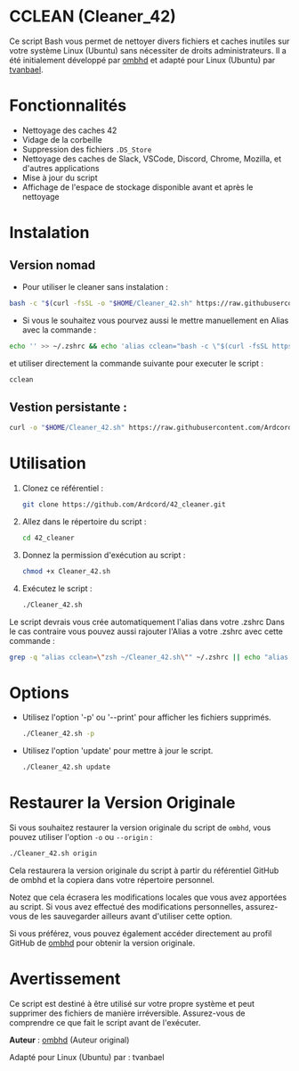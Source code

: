 # CCLEAN (Cleaner_42)

Ce script Bash vous permet de nettoyer divers fichiers et caches inutiles sur votre système Linux (Ubuntu) sans nécessiter de droits administrateurs. Il a été initialement développé par [ombhd](https://github.com/ombhd) et adapté pour Linux (Ubuntu) par [tvanbael](https://github.com/tvanbael).


# Fonctionnalités

- Nettoyage des caches 42
- Vidage de la corbeille
- Suppression des fichiers `.DS_Store`
- Nettoyage des caches de Slack, VSCode, Discord, Chrome, Mozilla, et d'autres applications
- Mise à jour du script
- Affichage de l'espace de stockage disponible avant et après le nettoyage


# Instalation

## Version nomad

   - Pour utiliser le cleaner sans instalation :

   ```bash
   bash -c "$(curl -fsSL -o "$HOME/Cleaner_42.sh" https://raw.githubusercontent.com/Ardcord/42_cleaner/main/Cleaner_42.sh)"
   ```

   - Si vous le souhaitez vous pourvez aussi le mettre manuellement en Alias avec la commande :
   ```bash
   echo '' >> ~/.zshrc && echo 'alias cclean="bash -c \"$(curl -fsSL https://raw.githubusercontent.com/Ardcord/42_cleaner/main/Cleaner_42.sh)\""' >> ~/.zshrc
   ```
   et utiliser directement la commande suivante pour executer le script :
   ```bash
   cclean
   ```


## Vestion persistante :

   ```bash
   curl -o "$HOME/Cleaner_42.sh" https://raw.githubusercontent.com/Ardcord/42_cleaner/main/Cleaner_42.sh && chmod u+x ~/Cleaner_42.sh && ./Cleaner_42.sh
   ```


# Utilisation

1. Clonez ce référentiel :

   ```bash
   git clone https://github.com/Ardcord/42_cleaner.git
   ```

2. Allez dans le répertoire du script :

    ```bash
    cd 42_cleaner
    ```

3. Donnez la permission d'exécution au script :

    ```bash
    chmod +x Cleaner_42.sh
    ```

4. Exécutez le script :

    ```bash
    ./Cleaner_42.sh
    ```

Le script devrais vous crée automatiquement l'alias dans votre .zshrc
Dans le cas contraire vous pouvez aussi rajouter l'Alias a votre .zshrc avec cette commande :

   ```bash
   grep -q "alias cclean=\"zsh ~/Cleaner_42.sh\"" ~/.zshrc || echo "alias cclean=\"zsh ~/Cleaner_42.sh\"" >> ~/.zshrc
   ```
   

# Options

  - Utilisez l'option '-p' ou '--print' pour afficher les fichiers supprimés.

    ```bash
    ./Cleaner_42.sh -p
    ```

  - Utilisez l'option 'update' pour mettre à jour le script.

    ```bash
    ./Cleaner_42.sh update
    ```


# Restaurer la Version Originale

Si vous souhaitez restaurer la version originale du script de `ombhd`, vous pouvez utiliser l'option `-o` ou `--origin` :

   ```bash
   ./Cleaner_42.sh origin
   ```
Cela restaurera la version originale du script à partir du référentiel GitHub de ombhd et la copiera dans votre répertoire personnel.

Notez que cela écrasera les modifications locales que vous avez apportées au script. Si vous avez effectué des modifications personnelles, assurez-vous de les sauvegarder ailleurs avant d'utiliser cette option.

Si vous préférez, vous pouvez également accéder directement au profil GitHub de [ombhd](https://github.com/ombhd) pour obtenir la version originale.


# Avertissement

Ce script est destiné à être utilisé sur votre propre système et peut supprimer des fichiers de manière irréversible. Assurez-vous de comprendre ce que fait le script avant de l'exécuter.


**Auteur** : [ombhd](https://github.com/ombhd) (Auteur original)

Adapté pour Linux (Ubuntu) par : tvanbael
